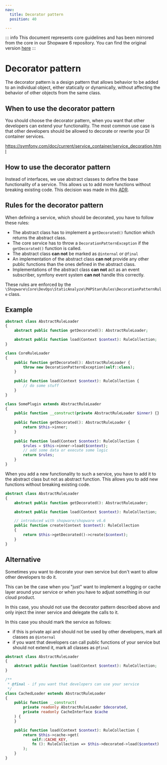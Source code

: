 ```yaml
---
nav:
  title: Decorator pattern
  position: 40

---
```


::: info
This document represents core guidelines and has been mirrored from the core in our Shopware 6 repository.
You can find the original version [here](https://github.com/shopware/shopware/blob/trunk/code/core/decorator-pattern.md)
:::

# Decorator pattern

The decorator pattern is a design pattern that allows behavior to be added to an individual object, either statically or dynamically, without affecting the behavior of other objects from the same class. 

## When to use the decorator pattern

You should choose the decorator pattern, when you want that other developers can extend your functionality. The most common use case is that other developers should be allowed to decorate or rewrite your DI container services.

https://symfony.com/doc/current/service_container/service_decoration.html

## How to use the decorator pattern

Instead of interfaces, we use abstract classes to define the base functionality of a service. This allows us to add more functions without breaking existing code. This decision was made in this [ADR](https://github.com/shopware/shopware/71ef1dffc97a131069cd4649f71ba35d04771e24/trunk/adr/2020-11-25-decoration-pattern.md).

## Rules for the decorator pattern

When defining a service, which should be decorated, you have to follow these rules: 
- The abstract class has to implement a `getDecorated()` function which returns the abstract class.
- The core service has to throw a `DecorationPatternException` if the `getDecorated()` function is called.
- The abstract class **can not** be marked as `@internal` or `@final`
- An implementation of the abstract class **can not** provide any other public functions than the ones defined in the abstract class.
- Implementations of the abstract class **can not** act as an event subscriber, symfony event system **can not** handle this correctly.

These rules are enforced by the `\Shopware\Core\DevOps\StaticAnalyze\PHPStan\Rules\DecorationPatternRule` class.

## Example

```php
abstract class AbstractRuleLoader
{
    abstract public function getDecorated(): AbstractRuleLoader;

    abstract public function load(Context $context): RuleCollection;
}

class CoreRuleLoader
{
    public function getDecorated(): AbstractRuleLoader {
        throw new DecorationPatternException(self::class);
    }
    
    public function load(Context $context): RuleCollection {
        // do some stuff 
    }
}

class SomePlugin extends AbstractRuleLoader
{
    public function __construct(private AbstractRuleLoader $inner) {}
    
    public function getDecorated(): AbstractRuleLoader {
        return $this->inner;
    }
    
    public function load(Context $context): RuleCollection {
        $rules = $this->inner->load($context);
        // add some data or execute some logic
        return $rules;
    }
}
```

When you add a new functionality to such a service, you have to add it to the abstract class but not as abstract function. This allows you to add new functions without breaking existing code.

```php
abstract class AbstractRuleLoader
{
    abstract public function getDecorated(): AbstractRuleLoader;

    abstract public function load(Context $context): RuleCollection;

    // introduced with shopware/shopware v6.6
    public function create(Context $context): RuleCollection 
    {
        return $this->getDecorated()->create($context);
    }
}
```

## Alternative

Sometimes you want to decorate your own service but don't want to allow other developers to do it.

This can be the case when you "just" want to implement a logging or cache layer around your service or when you have to adjust something in our cloud product.

In this case, you should not use the decorator pattern described above and only inject the inner service and delegate the calls to it.

In this case you should mark the service as follows:
- if this is private api and should not be used by other developers, mark all classes as `@internal`
- if you want that developers can call public functions of your service but should not extend it, mark all classes as `@final`

```php
abstract class AbstractRuleLoader
{
    abstract public function load(Context $context): RuleCollection;
}

/**
 * @final - if you want that developers can use your service
 */
class CachedLoader extends AbstractRuleLoader
{
    public function __construct(
        private readonly AbstractRuleLoader $decorated,
        private readonly CacheInterface $cache
    ) {
    }

    public function load(Context $context): RuleCollection {
        return $this->cache->get(
            self::CACHE_KEY, 
            fn (): RuleCollection => $this->decorated->load($context)
        );
    }
}
```
